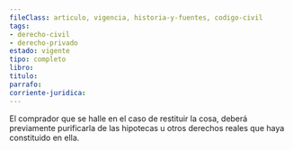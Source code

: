 ```yaml
---
fileClass: articulo, vigencia, historia-y-fuentes, codigo-civil
tags:
- derecho-civil
- derecho-privado
estado: vigente
tipo: completo
libro:
titulo:
parrafo:
corriente-juridica:
---
```

El comprador que se halle en el caso de restituir la cosa, deberá previamente purificarla de las hipotecas u otros derechos reales que haya constituido en ella.